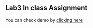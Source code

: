 ## Lab3 In class Assignment

You can check demo by [clicking here](https://ketizsingh.github.io/Lab-3/index.html) 
